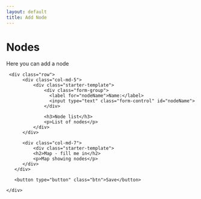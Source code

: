 ```yaml
---
layout: default
title: Add Node
---
```


<div class="container">
    <div class="starter-template">
        <h1>Nodes</h1>
        <p class="lead">Here you can add a node</p>
     </div>

     <div class="row">
          <div class="col-md-5">
              <div class="starter-template">
                  <div class="form-group">
                    <label for="nodeName">Name:</label>
                    <input type="text" class="form-control" id="nodeName">
                  </div>
                  
                  <h3>Node list</h3>  
                  <p>List of nodes</p>
              </div>
          </div>

          <div class="col-md-7">
              <div class="starter-template">
              <h2>Map - fill me in</h2>
              <p>Map showing nodes</p>
          </div>
       </div>
       
       <button type="button" class="btn">Save</button>
       
    </div>


</div><!-- /.container -->

